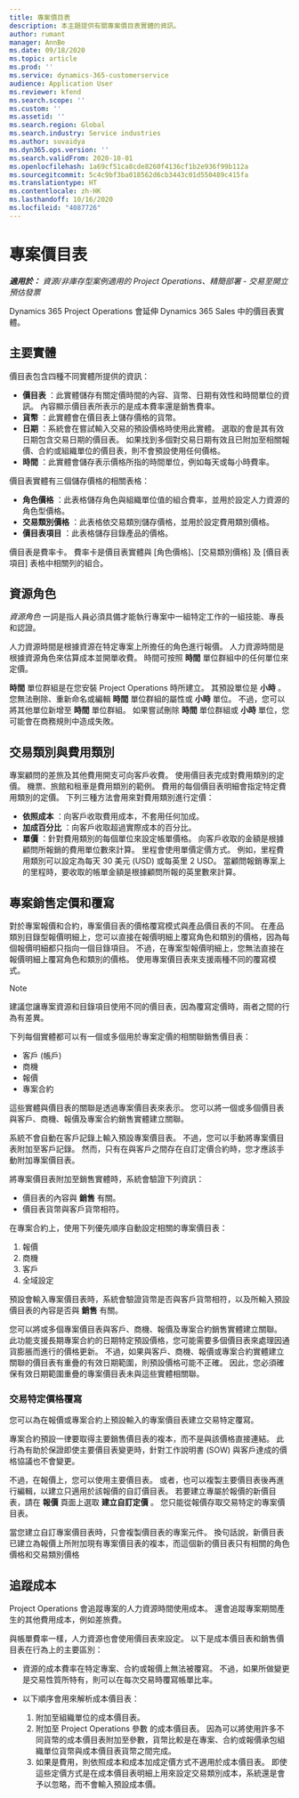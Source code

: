 ```yaml
---
title: 專案價目表
description: 本主題提供有關專案價目表實體的資訊。
author: rumant
manager: AnnBe
ms.date: 09/18/2020
ms.topic: article
ms.prod: ''
ms.service: dynamics-365-customerservice
audience: Application User
ms.reviewer: kfend
ms.search.scope: ''
ms.custom: ''
ms.assetid: ''
ms.search.region: Global
ms.search.industry: Service industries
ms.author: suvaidya
ms.dyn365.ops.version: ''
ms.search.validFrom: 2020-10-01
ms.openlocfilehash: 1a69cf51ca8cde8260f4136cf1b2e936f99b112a
ms.sourcegitcommit: 5c4c9bf3ba018562d6cb3443c01d550489c415fa
ms.translationtype: HT
ms.contentlocale: zh-HK
ms.lasthandoff: 10/16/2020
ms.locfileid: "4087726"
---
```

# <a name="project-price-lists"></a>專案價目表

_**適用於：** 資源/非庫存型案例適用的 Project Operations、精簡部署 - 交易至開立預估發票_

Dynamics 365 Project Operations 會延伸 Dynamics 365 Sales 中的價目表實體。 

## <a name="key-entities"></a>主要實體

價目表包含四種不同實體所提供的資訊：

- **價目表** ：此實體儲存有關定價時間的內容、貨幣、日期有效性和時間單位的資訊。 內容顯示價目表所表示的是成本費率還是銷售費率。 
- **貨幣** ：此實體會在價目表上儲存價格的貨幣。 
- **日期** ：系統會在嘗試輸入交易的預設價格時使用此實體。 選取的會是其有效日期包含交易日期的價目表。 如果找到多個對交易日期有效且已附加至相關報價、合約或組織單位的價目表，則不會預設使用任何價格。 
- **時間** ：此實體會儲存表示價格所指的時間單位，例如每天或每小時費率。 

價目表實體有三個儲存價格的相關表格：

  - **角色價格** ：此表格儲存角色與組織單位值的組合費率，並用於設定人力資源的角色型價格。
  - **交易類別價格** ：此表格依交易類別儲存價格，並用於設定費用類別價格。
  - **價目表項目** ：此表格儲存目錄產品的價格。
 
價目表是費率卡。 費率卡是價目表實體與 [角色價格]、[交易類別價格] 及 [價目表項目] 表格中相關列的組合。

## <a name="resource-roles"></a>資源角色

*資源角色* 一詞是指人員必須具備才能執行專案中一組特定工作的一組技能、專長和認證。

人力資源時間是根據資源在特定專案上所擔任的角色進行報價。 人力資源時間是根據資源角色來估算成本並開單收費。 時間可按照 **時間** 單位群組中的任何單位來定價。

**時間** 單位群組是在您安裝 Project Operations 時所建立。 其預設單位是 **小時** 。 您無法刪除、重新命名或編輯 **時間** 單位群組的屬性或 **小時** 單位。 不過，您可以將其他單位新增至 **時間** 單位群組。 如果嘗試刪除 **時間** 單位群組或 **小時** 單位，您可能會在商務規則中造成失敗。
 
## <a name="transaction-categories-and-expense-categories"></a>交易類別與費用類別

專案顧問的差旅及其他費用開支可向客戶收費。 使用價目表完成對費用類別的定價。 機票、旅館和租車是費用類別的範例。 費用的每個價目表明細會指定特定費用類別的定價。 下列三種方法會用來對費用類別進行定價：

- **依照成本** ：向客戶收取費用成本，不套用任何加成。
- **加成百分比** ：向客戶收取超過實際成本的百分比。 
- **單價** ：針對費用類別的每個單位來設定帳單價格。 向客戶收取的金額是根據顧問所報銷的費用單位數來計算。 里程會使用單價定價方式。 例如，里程費用類別可以設定為每天 30 美元 (USD) 或每英里 2 USD。 當顧問報銷專案上的里程時，要收取的帳單金額是根據顧問所報的英里數來計算。
 
## <a name="project-sales-pricing-and-overrides"></a>專案銷售定價和覆寫

對於專案報價和合約，專案價目表的價格覆寫模式與產品價目表的不同。 在產品類別目錄型報價明細上，您可以直接在報價明細上覆寫角色和類別的價格，因為每個報價明細都只指向一個目錄項目。 不過，在專案型報價明細上，您無法直接在報價明細上覆寫角色和類別的價格。 使用專案價目表來支援兩種不同的覆寫模式。

> [!NOTE]
> 建議您讓專案資源和目錄項目使用不同的價目表，因為覆寫定價時，兩者之間的行為有差異。

下列每個實體都可以有一個或多個用於專案定價的相關聯銷售價目表：

- 客戶 (帳戶) 
- 商機 
- 報價 
- 專案合約

這些實體與價目表的關聯是透過專案價目表來表示。 您可以將一個或多個價目表與客戶、商機、報價及專案合約銷售實體建立關聯。

系統不會自動在客戶記錄上輸入預設專案價目表。 不過，您可以手動將專案價目表附加至客戶記錄。 然而，只有在與客戶之間存在自訂定價合約時，您才應該手動附加專案價目表。 

將專案價目表附加至銷售實體時，系統會驗證下列資訊：

- 價目表的內容與 **銷售** 有關。 
- 價目表貨幣與客戶貨幣相符。 

在專案合約上，使用下列優先順序自動設定相關的專案價目表：

1. 報價
2. 商機​​
3. 客戶 
4. 全域設定 

預設會輸入專案價目表時，系統會驗證貨幣是否與客戶貨幣相符，以及所輸入預設價目表的內容是否與 **銷售** 有關。

您可以將或多個專案價目表與客戶、商機、報價及專案合約銷售實體建立關聯。 此功能支援長期專案合約的日期特定預設價格，您可能需要多個價目表來處理因通貨膨脹而進行的價格更新。 不過，如果與客戶、商機、報價或專案合約實體建立關聯的價目表有重疊的有效日期範圍，則預設價格可能不正確。 因此，您必須確保有效日期範圍重疊的專案價目表未與這些實體相關聯。

### <a name="deal-specific-price-overrides"></a>交易特定價格覆寫

您可以為在報價或專案合約上預設輸入的專案價目表建立交易特定覆寫。

專案合約預設一律要取得主要銷售價目表的複本，而不是與該價格直接連結。 此行為有助於保證即使主要價目表變更時，針對工作說明書 (SOW) 與客戶達成的價格協議也不會變更。

不過，在報價上，您可以使用主要價目表。 或者，也可以複製主要價目表後再進行編輯，以建立只適用於該報價的自訂價目表。 若要建立專屬於報價的新價目表，請在 **報價** 頁面上選取 **建立自訂定價** 。 您只能從報價存取交易特定的專案價目表。 

當您建立自訂專案價目表時，只會複製價目表的專案元件。 換句話說，新價目表已建立為報價上所附加現有專案價目表的複本，而這個新的價目表只有相關的角色價格和交易類別價格
  
## <a name="tracking-costs"></a>追蹤成本

Project Operations 會追蹤專案的人力資源時間使用成本。 還會追蹤專案期間產生的其他費用成本，例如差旅費。

與帳單費率一樣，人力資源也會使用價目表來設定。 以下是成本價目表和銷售價目表在行為上的主要區別：

- 資源的成本費率在特定專案、合約或報價上無法被覆寫。 不過，如果所做變更是交易性質所特有，則可以在每次交易時覆寫帳單比率。 

- 以下順序會用來解析成本價目表：

    1. 附加至組織單位的成本價目表。
    2. 附加至 Project Operations 參數 的成本價目表。 因為可以將使用許多不同貨幣的成本價目表附加至參數，貨幣比較是在專案、合約或報價承包組織單位貨幣與成本價目表貨幣之間完成。
    3. 如果是費用，則依照成本和成本加成定價方式不適用於成本價目表。 即使這些定價方式是在成本價目表明細上用來設定交易類別成本，系統還是會予以忽略，而不會輸入預設成本價。
